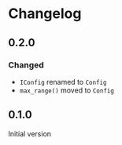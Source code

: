 # Changelog

## 0.2.0
### Changed
- `IConfig` renamed to `Config`
- `max_range()` moved to `Config`


## 0.1.0

Initial version
